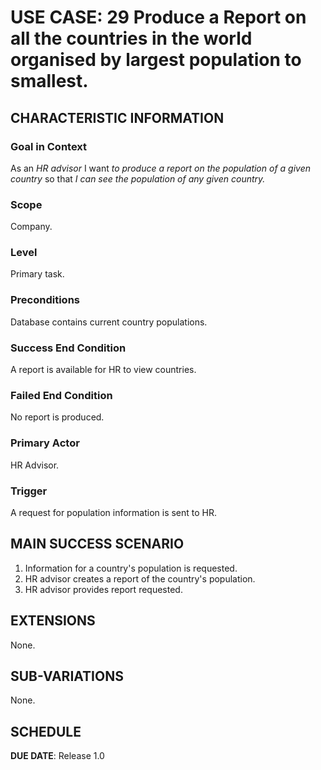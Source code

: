# USE CASE: 29 Produce a Report on all the countries in the world organised by largest population to smallest.

## CHARACTERISTIC INFORMATION

### Goal in Context

As an *HR advisor* I want *to produce a report on the population of a given country* so that *I can see the population of any given country.*

### Scope

Company.

### Level

Primary task.

### Preconditions

Database contains current country populations.

### Success End Condition

A report is available for HR to view countries.

### Failed End Condition

No report is produced.

### Primary Actor

HR Advisor.

### Trigger

A request for population information is sent to HR.

## MAIN SUCCESS SCENARIO

1. Information for a country's population is requested.
2. HR advisor creates a report of the country's population.
3. HR advisor provides report requested.

## EXTENSIONS

None.

## SUB-VARIATIONS

None.

## SCHEDULE

**DUE DATE**: Release 1.0